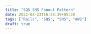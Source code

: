 ```yaml
---
title: "SQS SNS Fanout Pattern"
date: 2022-08-23T16:28:39+05:30
tags: ["Rails", "SQS", "SNS", "AWS"]
draft: true
---
```


